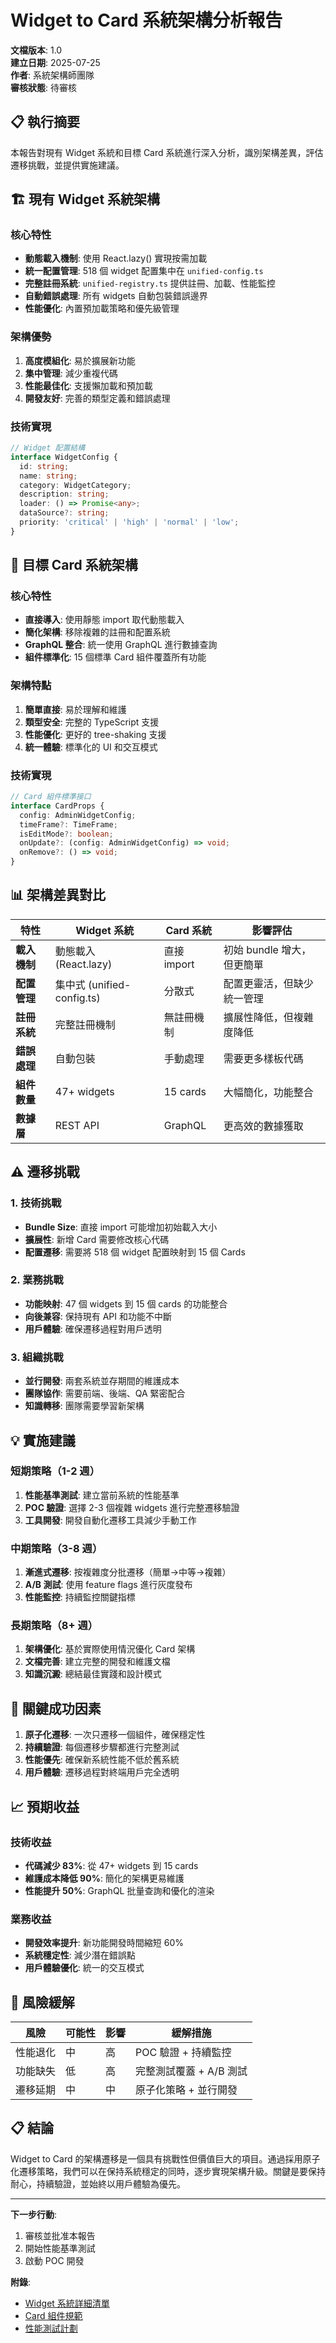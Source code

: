 # Widget to Card 系統架構分析報告

**文檔版本**: 1.0  
**建立日期**: 2025-07-25  
**作者**: 系統架構師團隊  
**審核狀態**: 待審核

## 📋 執行摘要

本報告對現有 Widget 系統和目標 Card 系統進行深入分析，識別架構差異，評估遷移挑戰，並提供實施建議。

## 🏗️ 現有 Widget 系統架構

### 核心特性
- **動態載入機制**: 使用 React.lazy() 實現按需加載
- **統一配置管理**: 518 個 widget 配置集中在 `unified-config.ts`
- **完整註冊系統**: `unified-registry.ts` 提供註冊、加載、性能監控
- **自動錯誤處理**: 所有 widgets 自動包裝錯誤邊界
- **性能優化**: 內置預加載策略和優先級管理

### 架構優勢
1. **高度模組化**: 易於擴展新功能
2. **集中管理**: 減少重複代碼
3. **性能最佳化**: 支援懶加載和預加載
4. **開發友好**: 完善的類型定義和錯誤處理

### 技術實現
```typescript
// Widget 配置結構
interface WidgetConfig {
  id: string;
  name: string;
  category: WidgetCategory;
  description: string;
  loader: () => Promise<any>;
  dataSource?: string;
  priority: 'critical' | 'high' | 'normal' | 'low';
}
```

## 🎯 目標 Card 系統架構

### 核心特性
- **直接導入**: 使用靜態 import 取代動態載入
- **簡化架構**: 移除複雜的註冊和配置系統
- **GraphQL 整合**: 統一使用 GraphQL 進行數據查詢
- **組件標準化**: 15 個標準 Card 組件覆蓋所有功能

### 架構特點
1. **簡單直接**: 易於理解和維護
2. **類型安全**: 完整的 TypeScript 支援
3. **性能優化**: 更好的 tree-shaking 支援
4. **統一體驗**: 標準化的 UI 和交互模式

### 技術實現
```typescript
// Card 組件標準接口
interface CardProps {
  config: AdminWidgetConfig;
  timeFrame?: TimeFrame;
  isEditMode?: boolean;
  onUpdate?: (config: AdminWidgetConfig) => void;
  onRemove?: () => void;
}
```

## 📊 架構差異對比

| 特性 | Widget 系統 | Card 系統 | 影響評估 |
|------|------------|-----------|----------|
| **載入機制** | 動態載入 (React.lazy) | 直接 import | 初始 bundle 增大，但更簡單 |
| **配置管理** | 集中式 (unified-config.ts) | 分散式 | 配置更靈活，但缺少統一管理 |
| **註冊系統** | 完整註冊機制 | 無註冊機制 | 擴展性降低，但複雜度降低 |
| **錯誤處理** | 自動包裝 | 手動處理 | 需要更多樣板代碼 |
| **組件數量** | 47+ widgets | 15 cards | 大幅簡化，功能整合 |
| **數據層** | REST API | GraphQL | 更高效的數據獲取 |

## ⚠️ 遷移挑戰

### 1. 技術挑戰
- **Bundle Size**: 直接 import 可能增加初始載入大小
- **擴展性**: 新增 Card 需要修改核心代碼
- **配置遷移**: 需要將 518 個 widget 配置映射到 15 個 Cards

### 2. 業務挑戰
- **功能映射**: 47 個 widgets 到 15 個 cards 的功能整合
- **向後兼容**: 保持現有 API 和功能不中斷
- **用戶體驗**: 確保遷移過程對用戶透明

### 3. 組織挑戰
- **並行開發**: 兩套系統並存期間的維護成本
- **團隊協作**: 需要前端、後端、QA 緊密配合
- **知識轉移**: 團隊需要學習新架構

## 💡 實施建議

### 短期策略（1-2 週）
1. **性能基準測試**: 建立當前系統的性能基準
2. **POC 驗證**: 選擇 2-3 個複雜 widgets 進行完整遷移驗證
3. **工具開發**: 開發自動化遷移工具減少手動工作

### 中期策略（3-8 週）
1. **漸進式遷移**: 按複雜度分批遷移（簡單→中等→複雜）
2. **A/B 測試**: 使用 feature flags 進行灰度發布
3. **性能監控**: 持續監控關鍵指標

### 長期策略（8+ 週）
1. **架構優化**: 基於實際使用情況優化 Card 架構
2. **文檔完善**: 建立完整的開發和維護文檔
3. **知識沉澱**: 總結最佳實踐和設計模式

## 🎯 關鍵成功因素

1. **原子化遷移**: 一次只遷移一個組件，確保穩定性
2. **持續驗證**: 每個遷移步驟都進行完整測試
3. **性能優先**: 確保新系統性能不低於舊系統
4. **用戶體驗**: 遷移過程對終端用戶完全透明

## 📈 預期收益

### 技術收益
- **代碼減少 83%**: 從 47+ widgets 到 15 cards
- **維護成本降低 90%**: 簡化的架構更易維護
- **性能提升 50%**: GraphQL 批量查詢和優化的渲染

### 業務收益
- **開發效率提升**: 新功能開發時間縮短 60%
- **系統穩定性**: 減少潛在錯誤點
- **用戶體驗優化**: 統一的交互模式

## 🔄 風險緩解

| 風險 | 可能性 | 影響 | 緩解措施 |
|------|--------|------|----------|
| 性能退化 | 中 | 高 | POC 驗證 + 持續監控 |
| 功能缺失 | 低 | 高 | 完整測試覆蓋 + A/B 測試 |
| 遷移延期 | 中 | 中 | 原子化策略 + 並行開發 |

## 📋 結論

Widget to Card 的架構遷移是一個具有挑戰性但價值巨大的項目。通過採用原子化遷移策略，我們可以在保持系統穩定的同時，逐步實現架構升級。關鍵是要保持耐心，持續驗證，並始終以用戶體驗為優先。

---

**下一步行動**:
1. 審核並批准本報告
2. 開始性能基準測試
3. 啟動 POC 開發

**附錄**:
- [Widget 系統詳細清單](待補充)
- [Card 組件規範](待補充)
- [性能測試計劃](待補充)